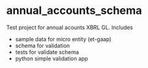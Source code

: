 # annual_accounts_schema

Test project for annual acounts XBRL GL. Includes
- sample data for micro entity (et-gaap)
- schema for validation
- tests for validate schema
- python simple validation app

